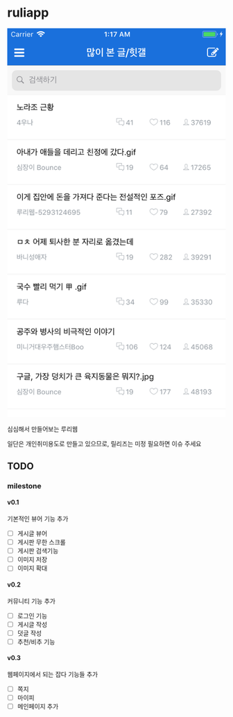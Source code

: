 # ruliapp

![게시판](image/board.png)

심심해서 만들어보는 루리웹

일단은 개인취미용도로 만들고 있으므로, 릴리즈는 미정 필요하면 이슈 주세요

## TODO
### milestone
#### v0.1
기본적인 뷰어 기능 추가

- [ ] 게시글 뷰어
- [ ] 게시판 무한 스크롤
- [ ] 게시판 검색기능
- [ ] 이미지 저장
- [ ] 이미지 확대

#### v0.2
커뮤니티 기능 추가

- [ ] 로그인 기능
- [ ] 게시글 작성
- [ ] 덧글 작성
- [ ] 추천/비추 기능

#### v0.3
웹페이지에서 되는 잡다 기능들 추가
- [ ] 쪽지
- [ ] 마이피
- [ ] 메인페이지 추가